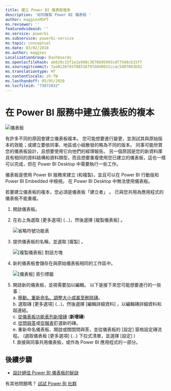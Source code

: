 ```yaml
---
title: 建立 Power BI 儀表板複本
description: '如何複製 Power BI 儀表板 '
author: maggiesMSFT
ms.reviewer: ''
featuredvideoid: ''
ms.service: powerbi
ms.subservice: powerbi-service
ms.topic: conceptual
ms.date: 03/02/2018
ms.author: maggies
LocalizationGroup: Dashboards
ms.openlocfilehash: ab629c15f1e1e998c3870b95993cdf7348cb15ff
ms.sourcegitcommit: 7aa0136f93f88516f97ddd8031ccac5d07863b92
ms.translationtype: HT
ms.contentlocale: zh-TW
ms.lasthandoff: 05/05/2020
ms.locfileid: "73872832"
---
```

# <a name="create-a-copy-of-a-dashboard-in-power-bi-service"></a>在 Power BI 服務中建立儀表板的複本
![儀表板](media/service-dashboard-copy/power-bi-dashboard.png)

 有許多不同的原因會建立儀表板複本。 您可能想要進行變更，並測試其與原始版本的效能；或建立要依同事、地區或小組散發的略為不同的版本。 同事可能欣賞您的儀表板設計，且想要使用它向他們的經理報告。 另一個原因是您的新資料庫具有相同的資料結構和資料類型，而且想要重複使用您已建立的儀表板，這也一樣可以完成，但在 Power BI Desktop 中需要執行一些工作。 

儀表板是使用 Power BI 服務來建立 (和複製)，並且可以在 Power BI 行動版和 Power BI Embedded 中檢視。  在 Power BI Desktop 中無法使用儀表板。 

若要建立儀表板的複本，您必須是儀表板「建立者」  。 已與您共用為應用程式的儀表板不能重複。

1. 開啟儀表板。
2. 在右上角選取 [更多選項]  (...)，然後選擇 [複製儀表板]  。
   
   ![省略符號功能表](media/service-dashboard-copy/power-bi-dulicate.png)
3. 提供儀表板的名稱，並選取 [複製]  。 
   
   ![[複製儀表板] 對話方塊](media/service-dashboard-copy/power-bi-name.png)
4. 新的儀表板會儲存在與原始儀表板相同的工作區中。 
   
   ![[儀表板] 索引標籤](media/service-dashboard-copy/power-bi-copied.png)

5.    開啟新的儀表板，並視需要加以編輯。 以下是接下來您可能想要進行的一些事：    
    a. [移動、重新命名、調整大小或甚至刪除磚](service-dashboard-edit-tile.md)。  
    b. 選取磚 [更多選項]  (...)，然後選擇 [編輯詳細資料]  ，以編輯磚詳細資料和超連結。  
    c. [從儀表板功能表列新增磚](service-dashboard-add-widget.md) (**新增磚**)  
    d. [從問與答](service-dashboard-pin-tile-from-q-and-a.md)或[從報表](service-dashboard-pin-tile-from-report.md)釘選新的磚。  
    e. 重新命名儀表板、開啟或關閉問與答，並從儀表板的 [設定] 窗格設定磚流程。  (選取儀表板 [更多選項]  (...) 下拉式清單，並選擇 [設定]  )  
    f. 直接與同事共用儀表板，或作為 Power BI 應用程式的一部分。 


## <a name="next-steps"></a>後續步驟
* [設計絕佳 Power BI 儀表板的秘訣](service-dashboards-design-tips.md) 

有其他問題嗎？ [試試 Power BI 社群](https://community.powerbi.com/)

